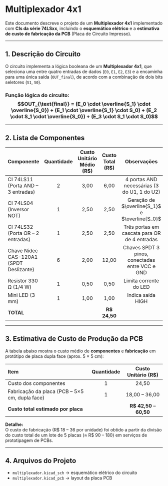 # Multiplexador 4x1

Este documento descreve o projeto de um **Multiplexador 4x1** implementado com **CIs da série 74LSxx**, incluindo o **esquemático elétrico** e a **estimativa de custo de fabricação da PCB** (Placa de Circuito Impresso).

---

## 1. Descrição do Circuito

O circuito implementa a lógica booleana de um **Multiplexador 4x1**, que seleciona uma entre quatro entradas de dados (`E0`, `E1`, `E2`, `E3`) e a encaminha para uma única saída (`OUT_final`), de acordo com a combinação de dois bits seletores (`S1`, `S0`).

### **Função lógica do circuito:** $$OUT_{\text{final}} = (E_0 \cdot \overline{S_1} \cdot \overline{S_0}) + (E_1 \cdot \overline{S_1} \cdot S_0) + (E_2 \cdot S_1 \cdot \overline{S_0}) + (E_3 \cdot S_1 \cdot S_0)$$
---

## 2. Lista de Componentes

| Componente | Quantidade | Custo Unitário Médio (R$) | Custo Total (R$) | Observações |
|:--|:--:|:--:|:--:|:--:|
| CI 74LS11 (Porta AND – 3 entradas) | 2 | 3,00 | 6,00 | 4 portas AND necessárias (3 do U1, 1 do U2) |
| CI 74LS04 (Inversor NOT) | 1 | 2,50 | 2,50 | Geração de $\overline{S_1}$ e $\overline{S_0}$ |
| CI 74LS32 (Porta OR – 2 entradas) | 1 | 2,50 | 2,50 | Três portas em cascata para OR de 4 entradas |
| Chave Nidec CAS-120A1 (SPDT Deslizante) | 6 | 2,00 | 12,00 | Chaves SPDT 3 pinos, conectadas entre VCC e GND |
| Resistor 330 Ω (1/4 W) | 1 | 0,50 | 0,50 | Limita corrente do LED |
| Mini LED (3 mm) | 1 | 1,00 | 1,00 | Indica saída HIGH |
| **TOTAL** |  |  | **R$ 24,50** |
---

## 3. Estimativa de Custo de Produção da PCB

A tabela abaixo mostra o custo médio de **componentes** e **fabricação** em protótipo de placa dupla face (aprox. 5 × 5 cm):

| Item | Quantidade | Custo Unitário (R$) | 
|:--|:--:|:--:|
| Custo dos componentes | 1 | 24,50 |
| Fabricação da placa (PCB – 5×5 cm, dupla face) | 1 | 18,00 – 36,00 |
| **Custo total estimado por placa** |  | **R$ 42,50 – 60,50** | 

**Detalhe:**  
O custo de fabricação (R$ 18 – 36 por unidade) foi obtido a partir da divisão do custo total de um lote de 5 placas (≈ R$ 90 – 180) em serviços de prototipagem de PCBs.

---

## 4. Arquivos do Projeto

- `multiplexador.kicad_sch` → esquemático elétrico do circuito
- `multiplexador.kicad_pcb` → layout da placa PCB 


